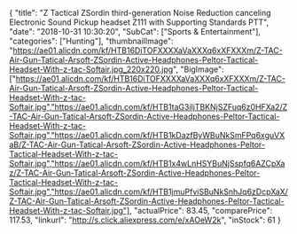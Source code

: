 {
	"title": "Z Tactical ZSordin third-generation Noise Reduction canceling Electronic Sound Pickup headset Z111 with Supporting Standards PTT",
	"date": "2018-10-31 10:30:20",
	"SubCat": ["Sports & Entertainment"],
	"categories": ["Hunting"],
	"thumbnailImage": "https://ae01.alicdn.com/kf/HTB16DiTOFXXXXaVaXXXq6xXFXXXm/Z-TAC-Air-Gun-Tatical-Arsoft-ZSordin-Active-Headphones-Peltor-Tactical-Headset-With-z-tac-Softair.jpg_220x220.jpg",
	"BigImage": ["https://ae01.alicdn.com/kf/HTB16DiTOFXXXXaVaXXXq6xXFXXXm/Z-TAC-Air-Gun-Tatical-Arsoft-ZSordin-Active-Headphones-Peltor-Tactical-Headset-With-z-tac-Softair.jpg","https://ae01.alicdn.com/kf/HTB1taG3iljTBKNjSZFuq6z0HFXa2/Z-TAC-Air-Gun-Tatical-Arsoft-ZSordin-Active-Headphones-Peltor-Tactical-Headset-With-z-tac-Softair.jpg","https://ae01.alicdn.com/kf/HTB1kDazfByWBuNkSmFPq6xguVXaB/Z-TAC-Air-Gun-Tatical-Arsoft-ZSordin-Active-Headphones-Peltor-Tactical-Headset-With-z-tac-Softair.jpg","https://ae01.alicdn.com/kf/HTB1x4wLnHSYBuNjSspfq6AZCpXaz/Z-TAC-Air-Gun-Tatical-Arsoft-ZSordin-Active-Headphones-Peltor-Tactical-Headset-With-z-tac-Softair.jpg","https://ae01.alicdn.com/kf/HTB1jmuPfviSBuNkSnhJq6zDcpXaX/Z-TAC-Air-Gun-Tatical-Arsoft-ZSordin-Active-Headphones-Peltor-Tactical-Headset-With-z-tac-Softair.jpg"],
	"actualPrice": 83.45,
	"comparePrice": 117.53,
	"linkurl": "http://s.click.aliexpress.com/e/xAOeW2k",
	"inStock": 61
}
